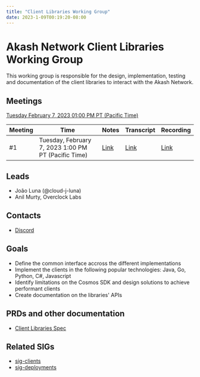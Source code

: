 ```yaml
---
title: "Client Libraries Working Group"
date: 2023-1-09T00:19:20-08:00
---
```


# Akash Network Client Libraries Working Group

This working group is responsible for the design, implementation, testing and documentation of the client libraries to interact with the Akash Network.

## Meetings

[Tuesday February 7, 2023 01:00 PM PT (Pacific Time)](https://meet.google.com/swo-zrit-ztg?authuser=0)


| Meeting | Time | Notes | Transcript | Recording
| --- | --- | --- | --- | --- |
| #1 | Tuesday, February 7, 2023 1:00 PM PT (Pacific Time) | [Link](https://github.com/akash-network/community/blob/main/wg-client-libraries/meetings/001-2023-02-07.md#transcript)  | [Link](https://github.com/akash-network/community/blob/main/wg-client-libraries/meetings/001-2023-02-07.md)  | [Link](https://yjnhucpjmpbftxcrx7eozj3vhxpwrbjhqfw3t5a3kluwfsach2rq.arweave.net/wlp6CeljwlncUb_I7Kd1Pd9ohSeBbbn0G1LpYsgCPqM)

## Leads

- João Luna (@cloud-j-luna)
- Anil Murty, Overclock Labs

## Contacts

- [Discord](https://discord.com/channels/747885925232672829/1054846400275431464)

## Goals

- Define the common interface accross the different implementations
- Implement the clients in the following popular technologies: Java, Go, Python, C#, Javascript
- Identify limitations on the Cosmos SDK and design solutions to achieve performant clients
- Create documentation on the libraries' APIs


## PRDs and other documentation
- [Client Libraries Spec](https://github.com/akash-network/community/pull/8)


## Related SIGs

- [sig-clients](sig-clients)
- [sig-deployments](sig-deployments)
